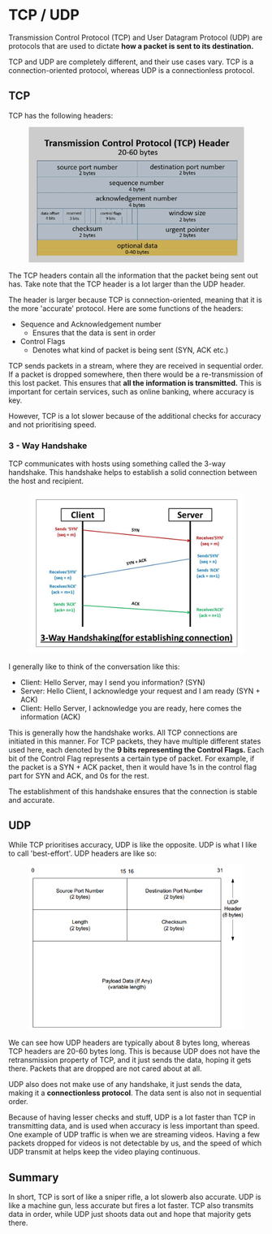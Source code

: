 # TCP / UDP

Transmission Control Protocol (TCP) and User Datagram Protocol (UDP) are protocols that are used to dictate **how a packet is sent to its destination.**&#x20;

TCP and UDP are completely different, and their use cases vary. TCP is a connection-oriented protocol, whereas UDP is a connectionless protocol.

## TCP

TCP has the following headers:

<figure><img src="../../.gitbook/assets/image (1) (2) (1).png" alt=""><figcaption></figcaption></figure>

The TCP headers contain all the information that the packet being sent out has. Take note that the TCP header is a lot larger than the UDP header.

The header is larger because TCP is connection-oriented, meaning that it is the more 'accurate' protocol. Here are some functions of the headers:

* Sequence and Acknowledgement number
  * Ensures that the data is sent in order
* Control Flags
  * Denotes what kind of packet is being sent (SYN, ACK etc.)

TCP sends packets in a stream, where they are received in sequential order. If a packet is dropped somewhere, then there would be a re-transmission of this lost packet. This ensures that **all the information is transmitted.** This is important for certain services, such as online banking, where accuracy is key.&#x20;

However, TCP is a lot slower because of the additional checks for accuracy and not prioritising speed.&#x20;

### 3 - Way Handshake

TCP communicates with hosts using something called the 3-way handshake. This handshake helps to establish a solid connection between the host and recipient.&#x20;

<figure><img src="../../.gitbook/assets/image (18) (2) (1).png" alt=""><figcaption></figcaption></figure>

I generally like to think of the conversation like this:

* Client: Hello Server, may I send you information? (SYN)
* Server: Hello Client, I acknowledge your request and I am ready (SYN + ACK)
* Client: Hello Server, I acknowledge you are ready, here comes the information (ACK)

This is generally how the handshake works. All TCP connections are initiated in this manner. For TCP packets, they have multiple different states used here, each denoted by the **9 bits representing the Control Flags.** Each bit of the Control Flag represents a certain type of packet. For example, if the packet is a SYN + ACK packet, then it would have 1s in the control flag part for SYN and ACK, and 0s for the rest.

The establishment of this handshake ensures that the connection is stable and accurate.

## UDP

While TCP prioritises accuracy, UDP is like the opposite. UDP is what I like to call 'best-effort'. UDP headers are like so:

<figure><img src="../../.gitbook/assets/image (3) (2) (1) (1) (1).png" alt=""><figcaption></figcaption></figure>

We can see how UDP headers are typically about 8 bytes long, whereas TCP headers are 20-60 bytes long. This is because UDP does not have the retransmission property of TCP, and it just sends the data, hoping it gets there. Packets that are dropped are not cared about at all.

UDP also does not make use of any handshake, it just sends the data, making it a **connectionless protocol**. The data sent is also not in sequential order.&#x20;

Because of having lesser checks and stuff, UDP is a lot faster than TCP in transmitting data, and is used when accuracy is less important than speed. One example of UDP traffic is when we are streaming videos. Having a few packets dropped for videos is not detectable by us, and the speed of which UDP transmit at helps keep the video playing continuous.&#x20;

## Summary

In short, TCP is sort of like a sniper rifle, a lot slowerb also accurate. UDP is like a machine gun, less accurate but fires a lot faster. TCP also transmits data in order, while UDP just shoots data out and hope that majority gets there.&#x20;
